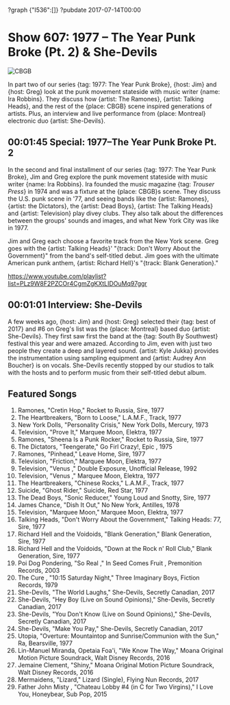 ?graph {"I536":[]}
?pubdate 2017-07-14T00:00

# Show 607: 1977 – The Year Punk Broke (Pt. 2) & She-Devils

![CBGB](https://sound-images.s3.amazonaws.com/images/2017/1977part2_web.jpg)

In part two of our series {tag: 1977: The Year Punk Broke}, {host: Jim} and {host: Greg} look at the punk movement stateside with music writer {name: Ira Robbins}. They discuss how {artist: The Ramones}, {artist: Talking Heads}, and the rest of the {place: CBGB} scene inspired generations of artists. Plus, an interview and live performance from {place: Montreal} electronic duo {artist: She-Devils}.


## 00:01:45 Special: 1977–The Year Punk Broke Pt. 2
In the second and final installment of our series {tag: 1977: The Year Punk Broke}, Jim and Greg explore the punk movement stateside with music writer {name: Ira Robbins}. Ira founded the music magazine {tag: *Trouser Press*} in 1974 and was a fixture at the {place: CBGB}s scene. They discuss the U.S. punk scene in '77, and seeing bands like the {artist: Ramones}, {artist: the Dictators}, the {artist: Dead Boys}, {artist: The Talking Heads} and {artist: Television} play divey clubs. They also talk about the differences between the groups' sounds and images, and what New York City was like in 1977.

Jim and Greg each choose a favorite track from the New York scene. Greg goes with the {artist: Talking Heads}' "{track: Don't Worry About the Government}" from the band's self-titled debut. Jim goes with the ultimate American punk anthem, {artist: Richard Hell}'s "{track: Blank Generation}." 

https://www.youtube.com/playlist?list=PLz9W8F2PZCOr4CgmZgKXtLIDOuMq97ggr
## 00:01:01 Interview: She-Devils

A few weeks ago, {host: Jim} and {host: Greg} selected their {tag: best of 2017} and #6 on Greg's list was the {place: Montreal} based duo {artist: She-Devils}.  They first saw first the band at the {tag: South By Southwest} festival this year and were amazed.
According to Jim, even with just two people they create a deep and layered sound. {artist: Kyle Jukka} provides the instrumentation using sampling equipment and {artist: Audrey Ann Boucher} is on vocals. She-Devils recently stopped by our studios to talk with the hosts and to perform music from their self-titled debut album.

## Featured Songs

1. Ramones, "Cretin Hop," Rocket to Russia, Sire, 1977
1. The Heartbreakers, "Born to Loose," L.A.M.F., Track, 1977
1. New York Dolls, "Personality Crisis," New York Dolls, Mercury, 1973
1. Television, "Prove It," Marquee Moon, Elektra, 1977
1. Ramones, "Sheena Is a Punk Rocker," Rocket to Russia, Sire, 1977
1. The Dictators, "Teengerate," Go Firl Crazy!, Epic , 1975
1. Ramones, "Pinhead," Leave Home, Sire, 1977
1. Television, "Friction," Marquee Moon, Elektra, 1977
1. Television, "Venus ," Double Exposure, Unofficial Release, 1992
1. Television, "Venus ," Marquee Moon, Elektra, 1977
1. The Heartbreakers, "Chinese Rocks," L.A.M.F., Track, 1977
1. Suicide, "Ghost Rider," Suicide, Red Star, 1977
1. The Dead Boys, "Sonic Reducer," Young Loud and Snotty, Sire, 1977
1. James Chance, "Dish It Out," No New York, Antilles, 1978
1. Television, "Marquee Moon," Marquee Moon, Elektra, 1977
1. Talking Heads, "Don't Worry About the Government," Talking Heads: 77, Sire, 1977
1. Richard Hell and the Voidoids, "Blank Generation," Blank Generation, Sire, 1977
1. Richard Hell and the Voidoids, "Down at the Rock n' Roll Club," Blank Generation, Sire, 1977
1. Poi Dog Pondering, "So Real ," In Seed Comes Fruit , Premonition Records, 2003
1. The Cure , "10:15 Saturday Night," Three Imaginary Boys, Fiction Records, 1979
1. She-Devils, "The World Laughs," She-Devils, Secretly Canadian, 2017
1. She-Devils, "Hey Boy (Live on Sound Opinions)," She-Devils, Secretly Canadian, 2017
1. She-Devils, "You Don't Know (Live on Sound Opinions)," She-Devils, Secretly Canadian, 2017
1. She-Devils, "Make You Pay," She-Devils, Secretly Canadian, 2017
1. Utopia, "Overture: Mountaintop and Sunrise/Communion with the Sun," Ra, Bearsville, 1977
1. Lin-Manuel Miranda, Opetaia Foa'i, "We Know The Way," Moana Original Motion Picture Soundrack, Walt Disney Records, 2016
1. Jemaine Clement, "Shiny," Moana Original Motion Picture Soundrack, Walt Disney Records, 2016
1. Mermaidens, "Lizard," Lizard (Single), Flying Nun Records, 2017
1. Father John Misty , "Chateau Lobby #4 (in C for Two Virgins)," I Love You, Honeybear, Sub Pop, 2015